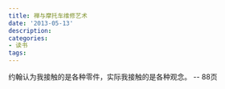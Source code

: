 ```yaml
---
title: 禅与摩托车维修艺术
date: '2013-05-13'
description:
categories:
- 读书
tags:
---
```


约翰认为我接触的是各种零件，实际我接触的是各种观念。
-- 88页
